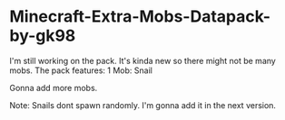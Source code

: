 # Minecraft-Extra-Mobs-Datapack-by-gk98
I'm still working on the pack. It's kinda new so there might not be many mobs.
The pack features:
1 Mob:
Snail

Gonna add more mobs.

Note: Snails dont spawn randomly. I'm gonna add it in the next version.
